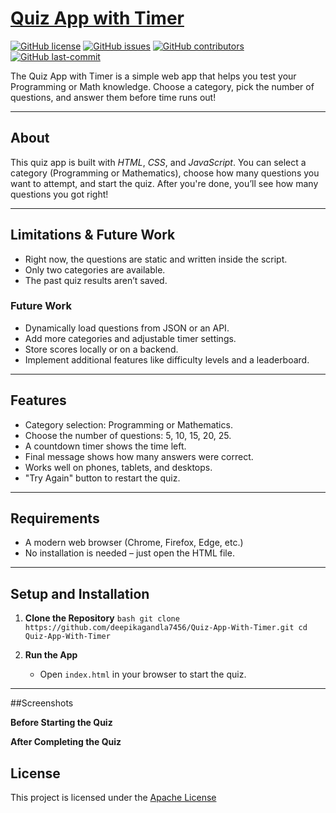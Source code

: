 
# [Quiz App with Timer](https://github.com/deepikagandla7456/Quiz-App-With-Timer)
[![GitHub license](https://img.shields.io/github/license/deepikagandla7456/Quiz-App-With-Timer)](LICENSE)
[![GitHub issues](https://img.shields.io/github/issues/deepikagandla7456/Quiz-App-With-Timer)]()
[![GitHub contributors](https://img.shields.io/github/contributors/deepikagandla7456/Quiz-App-With-Timer)]()
[![GitHub last-commit](https://img.shields.io/github/last-commit/deepikagandla7456/Quiz-App-With-Timer)]()

The Quiz App with Timer is a simple web app that helps you test your Programming or Math knowledge.
Choose a category, pick the number of questions, and answer them before time runs out!

---

## About
This quiz app is built with *HTML*, *CSS*, and *JavaScript*.
You can select a category (Programming or Mathematics), choose how many questions you want to attempt, and start the quiz.
After you're done, you’ll see how many questions you got right!

---

## Limitations & Future Work

- Right now, the questions are static and written inside the script.
- Only two categories are available.
- The past quiz results aren’t saved.

### Future Work

- Dynamically load questions from JSON or an API.
- Add more categories and adjustable timer settings.
- Store scores locally or on a backend.
- Implement additional features like difficulty levels and a leaderboard.

---

## Features

- Category selection: Programming or Mathematics.
- Choose the number of questions: 5, 10, 15, 20, 25.
- A countdown timer shows the time left.
- Final message shows how many answers were correct.
- Works well on phones, tablets, and desktops.
- "Try Again" button to restart the quiz.

---

## Requirements

- A modern web browser (Chrome, Firefox, Edge, etc.)
- No installation is needed – just open the HTML file.

---

## Setup and Installation

1. **Clone the Repository**
   ``bash
   git clone https://github.com/deepikagandla7456/Quiz-App-With-Timer.git
   cd Quiz-App-With-Timer
  ``

2. **Run the App**

   * Open `index.html` in your browser to start the quiz.


---
##Screenshots

**Before Starting the Quiz**

**After Completing the Quiz**

## License

This project is licensed under the [Apache License](LICENSE)
